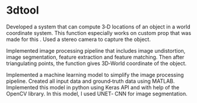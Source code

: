 # 3dtool
Developed a system that can compute 3‑D locations of an object in a world coordinate system. This function especially works on custom prop
that was made for this . Used a stereo camera to capture the object.

Implemented image processing pipeline that includes image undistortion, image segmentation, feature extraction and feature matching. Then
after triangulating points, the function gives 3D‑World coordinate of the object.

Implemented a machine learning model to simplify the image processing pipeline. Created all input data and ground‑truth data using MATLAB.
Implemented this model in python using Keras API and with help of the OpenCV library. In this model, I used UNET‑ CNN for image segmentation.

